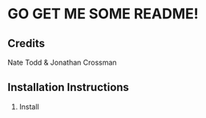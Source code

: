 GO GET ME SOME README!
=========

Credits
-----
Nate Todd & Jonathan Crossman

Installation Instructions
-----

1. Install